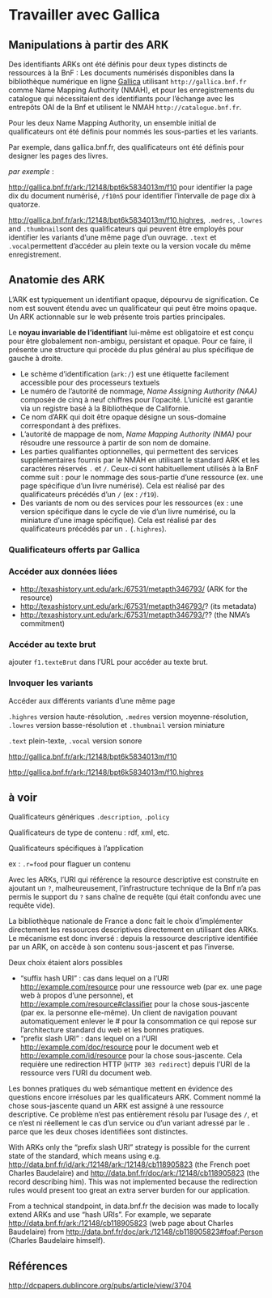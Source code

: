 # Travailler avec Gallica

## Manipulations à partir des ARK

Des identifiants ARKs ont été définis pour deux types distincts de ressources à la BnF : Les documents numérisés disponibles dans la bibliothèque numérique en ligne [Gallica](http://gallica.bnf.fr) utilisant `http://gallica.bnf.fr` comme Name  Mapping  Authority (NMAH), et pour les enregistrements du catalogue qui nécessitaient des identifiants pour l’échange avec les entrepôts OAI de la Bnf et utilisent le NMAH  `http://catalogue.bnf.fr`.

Pour les deux Name  Mapping  Authority, un ensemble initial de qualificateurs ont été définis pour nommés les sous-parties et les variants.

Par exemple, dans gallica.bnf.fr, des qualificateurs ont été définis pour designer les pages des livres.

*par exemple* : 

http://gallica.bnf.fr/ark:/12148/bpt6k5834013m/f10 pour identifier la page dix du document numérisé, `/f10n5` pour identifier l’intervalle de page dix à quatorze. 

http://gallica.bnf.fr/ark:/12148/bpt6k5834013m/f10.highres, `.medres`,  `.lowres`  and `.thumbnail`sont des qualificateurs qui peuvent  être employés pour identifier les variants d’une même page d’un ouvrage. `.text` et `.vocal`permettent d’accéder au plein texte ou la version vocale du même enregistrement.

## Anatomie des ARK

L’ARK est typiquement un identifiant opaque, dépourvu de signification. Ce nom est souvent étendu avec un qualificateur qui peut être moins opaque. Un ARK actionnable sur le web présente trois parties principales.

Le **noyau invariable de l’identifiant** lui-même est obligatoire et est conçu pour être globalement non-ambigu, persistant et opaque. Pour ce faire, il présente une structure qui procède du plus général au plus spécifique de gauche à droite.

- Le schème d’identification (`ark:/`) est une étiquette facilement accessible pour des processeurs textuels
- Le numéro de l’autorité de nommage, _Name  Assigning  Authority  (NAA)_ composée de cinq à neuf chiffres pour l’opacité. L’unicité est garantie via un registre basé à la Bibliothèque de Californie. 
- Ce nom d’ARK qui doit être opaque désigne un sous-domaine correspondant à des préfixes.
- L’autorité de mappage de nom, _Name Mapping Authority (NMA)_ pour résoudre une ressource à partir de son nom de domaine.
- Les parties qualifiantes optionnelles, qui permettent des services supplémentaires fournis par le NMAH en utilisant le standard ARK et les caractères réservés `.` et `/`. Ceux-ci sont habituellement utilisés à la BnF comme suit : pour le nommage des sous-partie d’une ressource (ex. une page spécifique d’un livre numérisé). Cela est réalisé par des qualificateurs précédés d’un `/` (ex : `/f19`).
- Des variants de nom ou des services pour les ressources (ex : une version spécifique dans le cycle de vie d’un livre numérisé, ou la miniature d’une image spécifique). Cela est réalisé par des qualificateurs précédés par un `.` (`.highres`).  

### Qualificateurs offerts par Gallica

### Accéder aux données liées

- http://texashistory.unt.edu/ark:/67531/metapth346793/  (ARK for the resource)
- http://texashistory.unt.edu/ark:/67531/metapth346793/?  (its metadata)
- http://texashistory.unt.edu/ark:/67531/metapth346793/??  (the NMA’s commitment) 

### Accéder au texte brut

ajouter `f1.texteBrut` dans l’URL pour accéder au texte brut.

### Invoquer les variants

Accéder aux différents variants d’une même page

`.highres` version haute-résolution, `.medres` version moyenne-résolution,  `.lowres` version basse-résolution  et `.thumbnail` version miniature

`.text` plein-texte, `.vocal` version sonore

http://gallica.bnf.fr/ark:/12148/bpt6k5834013m/f10

http://gallica.bnf.fr/ark:/12148/bpt6k5834013m/f10.highres

## à voir

Qualificateurs génériques `.description`, `.policy`

Qualificateurs de type de contenu : rdf, xml, etc.

Qualificateurs spécifiques à l’application

ex : `.r=food` pour flaguer un contenu

Avec les ARKs, l’URI qui référence la resource descriptive est construite en ajoutant un `?`, malheureusement, l’infrastructure technique de la Bnf n’a pas permis le support du `?` sans chaîne de requête (qui était confondu avec une requête vide).

La bibliothèque nationale de France a donc fait le choix d’implémenter directement les ressources descriptives directement en utilisant des ARKs. Le mécanisme est donc inversé : depuis la ressource descriptive identifiée par un ARK, on accède à son contenu sous-jascent et pas l’inverse.

Deux choix étaient alors possibles

-  “suffix hash URI” : cas dans lequel on a l’URI http://example.com/resource pour une ressource web (par ex. une page web à propos d’une personne), et http://example.com/resource#classifier pour la chose sous-jascente (par ex. la personne elle-même). Un client de navigation pouvant automatiquement enlever le # pour la consommation ce qui repose sur l’architecture standard du web et les bonnes pratiques. 
-  “prefix slash URI” : dans lequel on a l’URI http://example.com/doc/resource pour le document web et http://example.com/id/resource  pour la chose sous-jascente.  Cela requière une redirection HTTP (`HTTP 303 redirect`) depuis l’URI de la ressource vers l’URI du document web.

Les bonnes pratiques du web sémantique mettent en évidence des questions encore irrésolues par les qualificateurs ARK. Comment nommé la chose sous-jascente quand un ARK est assigné à une ressource descriptive. Ce problème n’est pas entièrement  résolu par l’usage des `/`, et ce n’est ni réellement le cas d’un service ou d’un variant adressé par le `.` parce que les deux choses identifiées sont distinctes.

With ARKs only the  “prefix slash  URI” strategy is possible for the current state of the standard, which means using e.g. http://data.bnf.fr/id/ark:/12148/ark:/12148/cb118905823 (the French poet Charles Baudelaire) and http://data.bnf.fr/doc/ark:/12148/cb118905823 (the record describing him). This was not implemented because the redirection rules would present too great an extra server burden for our application.  

From a technical standpoint, in data.bnf.fr the decision was made to locally extend ARKs and use “hash URIs”. For example, we separate http://data.bnf.fr/ark:/12148/cb118905823 (web page about  Charles  Baudelaire)  from  http://data.bnf.fr/doc/ark:/12148/cb118905823#foaf:Person (Charles Baudelaire himself). 

## Références

http://dcpapers.dublincore.org/pubs/article/view/3704